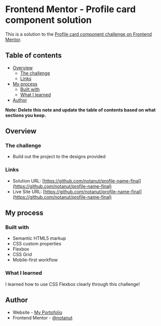 # Frontend Mentor - Profile card component solution

This is a solution to the [Profile card component challenge on Frontend Mentor](https://www.frontendmentor.io/challenges/profile-card-component-cfArpWshJ). 

## Table of contents

- [Overview](#overview)
  - [The challenge](#the-challenge)
  - [Links](#links)
- [My process](#my-process)
  - [Built with](#built-with)
  - [What I learned](#what-i-learned)
- [Author](#author)


**Note: Delete this note and update the table of contents based on what sections you keep.**

## Overview

### The challenge

- Build out the project to the designs provided

### Links

- Solution URL: [https://github.com/notanut/profile-name-final](https://github.com/notanut/profile-name-final)
- Live Site URL: [https://github.com/notanut/profile-name-final](https://github.com/notanut/profile-name-final)

## My process

### Built with

- Semantic HTML5 markup
- CSS custom properties
- Flexbox
- CSS Grid
- Mobile-first workflow

### What I learned

I learned how to use CSS Flexbox clearly through this challenge!


## Author

- Website - [My Portofolio](https://project-portofolio.netlify.app/)
- Frontend Mentor - [@notanut](https://www.frontendmentor.io/profile/notanut)

